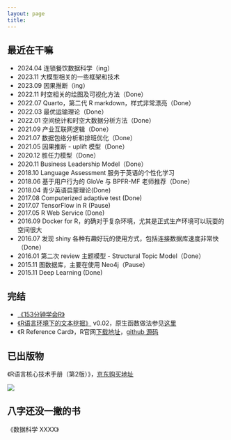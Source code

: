 ```yaml
---
layout: page
title:
---
```



## 最近在干嘛

- 2024.04 连锁餐饮数据科学（ing） 
- 2023.11 大模型相关的一些框架和技术
- 2023.09 因果推断（ing）
- 2022.11 时空相关的绘图及可视化方法（Done）
- 2022.07 Quarto，第二代 R markdown，样式非常漂亮（Done）
- 2022.03 最优运输理论（Done）
- 2022.01 空间统计和时空大数据分析方法（Done）
- 2021.09 产业互联网逻辑（Done）
- 2021.07 数据包络分析和排班优化（Done）
- 2021.05 因果推断 - uplift 模型（Done）
- 2020.12 胜任力模型（Done）
- 2020.11 Business Leadership Model（Done）
- 2018.10 Language Assessment 服务于英语的个性化学习
- 2018.06 基于用户行为的 GloVe 与 BPFR-MF 老师推荐（Done）
- 2018.04 青少英语启蒙理论(Done)
- 2017.08 Computerized adaptive test (Done) 
- 2017.07 TensorFlow in R (Pause)
- 2017.05 R Web Service (Done)
- 2016.09 Docker for R，的确对于复杂环境，尤其是正式生产环境可以玩耍的空间很大
- 2016.07 发现 shiny 各种有趣好玩的使用方式，包括连接数据库速度非常快（Done）
- 2016.01 第二次 review 主题模型 - Structural Topic Model（Done）
- 2015.11 图数据库，主要在使用 Neo4j（Pause）
- 2015.11 Deep Learning (Done)


## 完结

- [《153分钟学会R》](http://cran.r-project.org/doc/contrib/Liu-FAQ.pdf)
- [《R语言环境下的文本挖掘》](/upload/pdf/Text-Mining-in-R.pdf) v0.02，原生函数做法参见[这里](/2016/09/11/document-term-matrix.html)
- 《R Reference Card》，R官网[下载地址](http://cran.r-project.org/doc/contrib/Liu-R-refcard.pdf)，[github 源码](https://github.com/sunbjt/r_reference)

## 已出版物

《R语言核心技术手册（第2版）》，[京东购买地址](http://item.jd.com/11520666.html)

![](http://img11.360buyimg.com/n1/jfs/t232/47/1457359363/382415/fcbd6b2c/53fb11dfN3f0007f3.jpg)


## 八字还没一撇的书

《数据科学 XXXX》